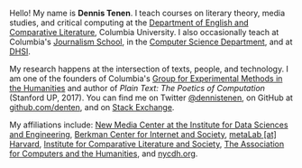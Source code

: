 Hello! My name is <b>Dennis Tenen</b>. I teach courses on literary theory,
media studies, and critical computing at the <a
href="http://english.columbia.edu/people/profile/453">Department of English
and Comparative Literature</a>, Columbia University. I also occasionally teach
at Columbia's <a
href="http://www.journalism.columbia.edu/page/1058-the-lede-program-an-introduction-to-data-practices/906">Journalism
School</a>, in the <a
href="https://github.com/denten-courses/computing-context">Computer Science
Department</a>, and at <a href="http://www.dhsi.org/courses.php">DHSI</a>.

<p></p> <p>My research happens at the intersection of texts, people, and
technology. I am one of the founders of Columbia's <a
href="http://xpmethod.plaintext.in/strains.html">Group for Experimental
Methods in the Humanities</a> and author of <i>Plain Text: The Poetics of
Computation</i> (Stanford UP, 2017). You can find me on Twitter <a
href="https://twitter.com/dennistenen">@dennistenen</a>, on GitHub at <a
href="https://github.com/denten">github.com/denten</a>, and on <a
href="http://stackexchange.com/users/2026874/denten?tab=accounts">Stack
Exchange</a>.</p>

<p>My affiliations include: <a href="http://idse.columbia.edu/">New Media
Center at the Institute for Data Sciences and Engineering</a>, <a
href="http://cyber.law.harvard.edu/">Berkman Center for Internet and
Society</a>, <a href="http://metalab.harvard.edu/">metaLab [at] Harvard</a>, <a
href="http://icls.columbia.edu/">Institute for Comparative Literature and
Society</a>, <a href="http://ach.org/">The Association for Computers and the
Humanities</a>, and <a href="http://nycdh.org/">nycdh.org</a>.

